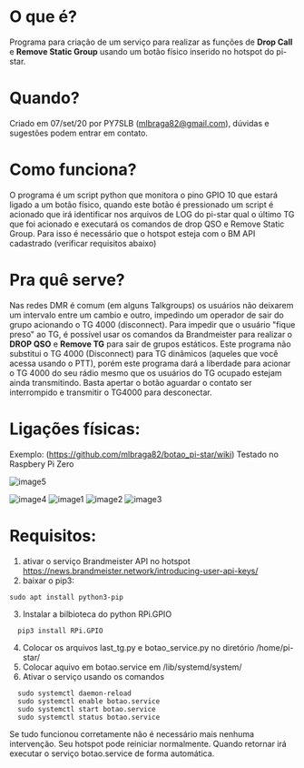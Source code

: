 # O que é?

  Programa para criação de um serviço para realizar as funções de **Drop Call** e **Remove Static Group** usando um botão físico inserido no hotspot do pi-star.

# Quando?

  Criado em 07/set/20 por PY7SLB (mlbraga82@gmail.com), dúvidas e sugestões podem entrar em contato.

# Como funciona?

  O programa é um script python que monitora o pino GPIO 10 que estará ligado a um botão físico, quando este botão é pressionado um script é acionado que irá identificar nos arquivos de LOG do pi-star qual o último TG que foi acionado e executará os comandos de drop QSO e Remove Static Group. Para isso é necessário que o hotspot esteja com o BM API cadastrado (verificar requisitos abaixo)
  
# Pra quê serve?

  Nas redes DMR é comum (em alguns Talkgroups) os usuários não deixarem um intervalo entre um cambio e outro, impedindo um operador de sair do grupo acionando o TG 4000 (disconnect). Para impedir que o usuário "fique preso" ao TG, é possível usar os comandos da Brandmeister para realizar o **DROP QSO** e **Remove TG** para sair de grupos estáticos. Este programa não substitui o TG 4000 (Disconnect) para TG dinâmicos (aqueles que você acessa usando o PTT), porém este programa dará a liberdade para acionar o TG 4000 do seu rádio mesmo que os usuários do TG ocupado estejam ainda transmitindo. Basta apertar o botão aguardar o contato ser interrompido e transmitir o TG4000 para desconectar.

# Ligações físicas:

Exemplo: (https://github.com/mlbraga82/botao_pi-star/wiki)
Testado no Raspbery Pi Zero


![image5](https://user-images.githubusercontent.com/39124251/121824290-7de5ed00-cc81-11eb-8f5c-4178614d11be.png)

![image4](https://user-images.githubusercontent.com/39124251/121824065-b389d680-cc7f-11eb-905a-af5b3d0cc9f1.png)
![image1](https://user-images.githubusercontent.com/39124251/121823827-08c4e880-cc7e-11eb-892a-244421520215.png)
![image2](https://user-images.githubusercontent.com/39124251/121823858-40cc2b80-cc7e-11eb-821b-bdde9d886fba.png)
![image3](https://user-images.githubusercontent.com/39124251/121823886-75d87e00-cc7e-11eb-91b9-7b19c5b7a200.png)


# Requisitos:

1) ativar o serviço Brandmeister API no hotspot
  https://news.brandmeister.network/introducing-user-api-keys/
2) baixar o pip3: 
  ```
  sudo apt install python3-pip
  ```
3) Instalar a bilbioteca do python RPi.GPIO
```
  pip3 install RPi.GPIO
  ```
4) Colocar os arquivos last_tg.py e botao_service.py no diretório /home/pi-star/
5) Colocar aquivo em botao.service em /lib/systemd/system/
6) Ativar o serviço usando os comandos
```
  sudo systemctl daemon-reload
  sudo systemctl enable botao.service
  sudo systemctl start botao.service
  sudo systemctl status botao.service
```
Se tudo funcionou corretamente não é necessário mais nenhuma intervenção. Seu hotspot pode reiniciar normalmente. Quando retornar irá executar o serviço botao.service de forma automática.
